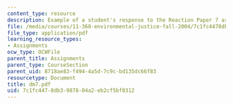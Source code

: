 ```yaml
---
content_type: resource
description: Example of a student's response to the Reaction Paper 7 assignment.
file: /media/courses/11-368-environmental-justice-fall-2004/7c1fc4478db3987804a2eb2cf5bf8312_dm7.pdf
file_type: application/pdf
learning_resource_types:
- Assignments
ocw_type: OCWFile
parent_title: Assignments
parent_type: CourseSection
parent_uid: 8718ae83-f494-4a5d-7c9c-bd135dc66f83
resourcetype: Document
title: dm7.pdf
uid: 7c1fc447-8db3-9878-04a2-eb2cf5bf8312
---
```

